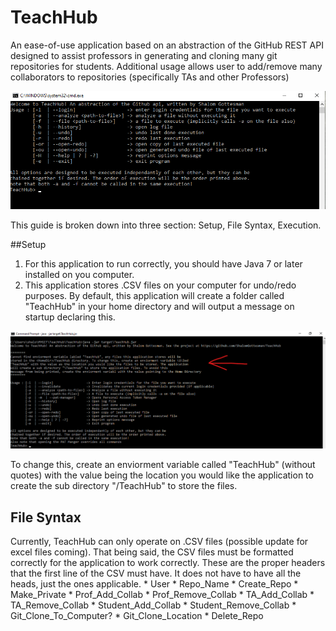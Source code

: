 # TeachHub

An ease-of-use application based on an abstraction of the GitHub REST API designed to assist professors in generating and cloning many git repositories for students. Additional usage allows user to add/remove many collaborators to repositories (specifically TAs and other Professors)


![GitHub Logo](/README_src/TeachHub_openMsg.png)


This guide is broken down into three section: Setup, File Syntax, Execution.

##Setup
1. For this application to run correctly, you should have Java 7 or later installed on you computer. 
2. This application stores .CSV files on your computer for undo/redo purposes. By default, this application will create a folder called "TeachHub" in your home directory and will output a message on startup declaring this. 

![GitHub Logo](/README_src/TeachHub_envrVar.png)

To change this, create an enviorment variable called "TeachHub" (without quotes) with the value being the location you would like the application to create the sub directory "/TeachHub" to store the files.


## File Syntax
Currently, TeachHub can only operate on .CSV files (possible update for excel files coming). That being said, the CSV files must be formatted correctly for the application to work correctly. These are the proper headers that the first line of the CSV must have. It does not have to have all the heads, just the ones applicable.
     * User
		 * Repo_Name
		 * Create_Repo
		 * Make_Private
		 * Prof_Add_Collab
		 * Prof_Remove_Collab
		 * TA_Add_Collab
		 * TA_Remove_Collab
		 * Student_Add_Collab
		 * Student_Remove_Collab
		 * Git_Clone_To_Computer?
		 * Git_Clone_Location
		 * Delete_Repo





